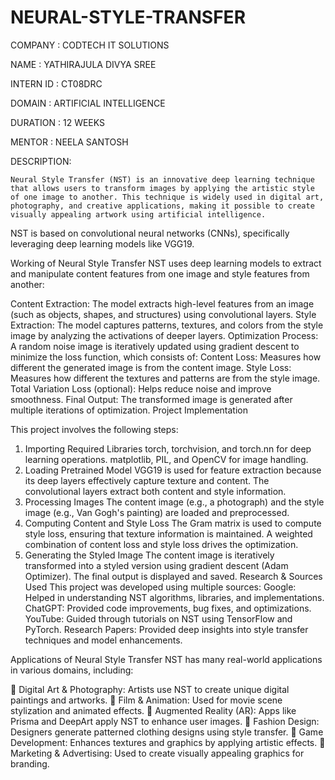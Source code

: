 # NEURAL-STYLE-TRANSFER

COMPANY : CODTECH IT SOLUTIONS

NAME : YATHIRAJULA DIVYA SREE

INTERN ID : CT08DRC

DOMAIN : ARTIFICIAL INTELLIGENCE

DURATION : 12 WEEKS 

MENTOR : NEELA SANTOSH

DESCRIPTION:  

    Neural Style Transfer (NST) is an innovative deep learning technique that allows users to transform images by applying the artistic style of one image to another. This technique is widely used in digital art, photography, and creative applications, making it possible to create visually appealing artwork using artificial intelligence.
NST is based on convolutional neural networks (CNNs), specifically leveraging deep learning models like VGG19.

Working of Neural Style Transfer
NST uses deep learning models to extract and manipulate content features from one image and style features from another:

Content Extraction: The model extracts high-level features from an image (such as objects, shapes, and structures) using convolutional layers.
Style Extraction: The model captures patterns, textures, and colors from the style image by analyzing the activations of deeper layers.
Optimization Process: A random noise image is iteratively updated using gradient descent to minimize the loss function, which consists of:
Content Loss: Measures how different the generated image is from the content image.
Style Loss: Measures how different the textures and patterns are from the style image.
Total Variation Loss (optional): Helps reduce noise and improve smoothness.
Final Output: The transformed image is generated after multiple iterations of optimization.
Project Implementation

This project involves the following steps:
1. Importing Required Libraries
torch, torchvision, and torch.nn for deep learning operations.
matplotlib, PIL, and OpenCV for image handling.
2. Loading Pretrained Model
VGG19 is used for feature extraction because its deep layers effectively capture texture and content.
The convolutional layers extract both content and style information.
3. Processing Images
The content image (e.g., a photograph) and the style image (e.g., Van Gogh's painting) are loaded and preprocessed.
4. Computing Content and Style Loss
The Gram matrix is used to compute style loss, ensuring that texture information is maintained.
A weighted combination of content loss and style loss drives the optimization.
5. Generating the Styled Image
The content image is iteratively transformed into a styled version using gradient descent (Adam Optimizer).
The final output is displayed and saved.
Research & Sources Used
This project was developed using multiple sources:
Google: Helped in understanding NST algorithms, libraries, and implementations. ChatGPT: Provided code improvements, bug fixes, and optimizations.
 YouTube: Guided through tutorials on NST using TensorFlow and PyTorch.
 Research Papers: Provided deep insights into style transfer techniques and model enhancements.

Applications of Neural Style Transfer
NST has many real-world applications in various domains, including:

🔹 Digital Art & Photography: Artists use NST to create unique digital paintings and artworks.
🔹 Film & Animation: Used for movie scene stylization and animated effects.
🔹 Augmented Reality (AR): Apps like Prisma and DeepArt apply NST to enhance user images.
🔹 Fashion Design: Designers generate patterned clothing designs using style transfer.
🔹 Game Development: Enhances textures and graphics by applying artistic effects.
🔹 Marketing & Advertising: Used to create visually appealing graphics for branding.

